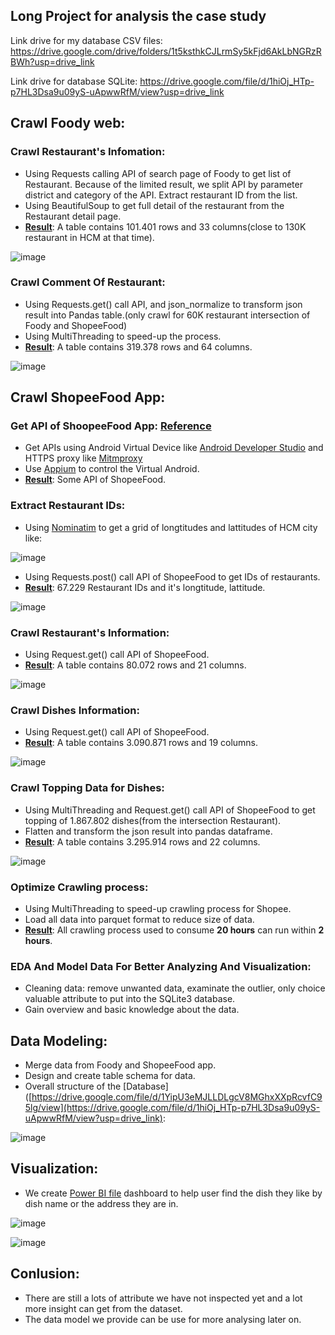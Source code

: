<!-- # Ho Chi Minh Restaurant Analysis -->
## Long Project for analysis the case study

Link drive for my database CSV files: https://drive.google.com/drive/folders/1t5ksthkCJLrmSy5kFjd6AkLbNGRzRBWh?usp=drive_link

Link drive for database SQLite: https://drive.google.com/file/d/1hiOj_HTp-p7HL3Dsa9u09yS-uApwwRfM/view?usp=drive_link

## Crawl Foody web:
### Crawl Restaurant's Infomation: 
- Using Requests calling API of search page of Foody to get list of Restaurant. Because of the limited result, we split API by parameter district and category of the API. Extract restaurant ID from the list.
- Using BeautifulSoup to get full detail of the restaurant from the Restaurant detail page.
- <ins>**Result**</ins>: A table contains 101.401 rows and 33 columns(close to 130K restaurant in HCM at that time).

![image](https://user-images.githubusercontent.com/55779400/220302237-8b923a38-cbe9-48ef-9eaa-23b12661e80a.png)

### Crawl Comment Of Restaurant: 
- Using Requests.get() call API, and json_normalize to transform json result into Pandas table.(only crawl for 60K restaurant intersection of Foody and ShopeeFood)
- Using MultiThreading to speed-up the process.
- <ins>**Result**</ins>: A table contains 319.378 rows and 64 columns.
   
![image](https://user-images.githubusercontent.com/55779400/220302474-eddd8bfc-079b-4321-953f-05fe92676b1e.png)
## Crawl ShopeeFood App:
### Get API of ShoopeeFood App: [Reference](https://www.xbyte.io/how-to-scrape-data-from-mobile-apps.php)
- Get APIs using Android Virtual Device like [Android Developer Studio](https://developer.android.com/studio/) and HTTPS proxy like [Mitmproxy](https://mitmproxy.org/) 
- Use [Appium](https://appium.io/) to control the Virtual Android.
- <ins>**Result**</ins>: Some API of ShopeeFood.

### Extract Restaurant IDs:
- Using [Nominatim](https://nominatim.org/) to get a grid of longtitudes and lattitudes of HCM city like: 

![image](https://user-images.githubusercontent.com/55779400/220310132-475f8532-1925-42fe-8a2e-b707eee2eea3.png)

- Using Requests.post() call API of ShopeeFood to get IDs of restaurants.
- <ins>**Result**</ins>: 67.229 Restaurant IDs and it's longtitude, lattitude.

![image](https://user-images.githubusercontent.com/55779400/220312115-505a12f0-e95f-4ac5-8eef-19657bd9e217.png)

### Crawl Restaurant's Information: 
- Using Request.get() call API of ShopeeFood.
- <ins>**Result**</ins>: A table contains 80.072 rows and 21 columns. 

![image](https://user-images.githubusercontent.com/55779400/220314126-40f3da9d-c976-402f-aeee-1c6b3b1a5b38.png)

### Crawl Dishes Information: 
- Using Request.get() call API of ShopeeFood.
- <ins>**Result**</ins>: A table contains 3.090.871 rows and 19 columns.

![image](https://user-images.githubusercontent.com/55779400/220380522-7de71b22-67ed-410d-a76b-4e0663a1e5b5.png)



### Crawl Topping Data for Dishes: 
- Using MultiThreading and Request.get() call API of ShopeeFood to get topping of 1.867.802 dishes(from the intersection Restaurant).
- Flatten and transform the json result into pandas dataframe.
- <ins>**Result**</ins>: A table contains 3.295.914  rows and 22 columns.

![image](https://user-images.githubusercontent.com/55779400/220430529-00002ad7-d7e5-48c5-b167-12d84556a85d.png)

### Optimize Crawling process: 
- Using MultiThreading to speed-up crawling process for Shopee.
- Load all data into parquet format to reduce size of data.
- <ins>**Result**</ins>: All crawling process used to consume **20 hours** can run within **2 hours**. 

### EDA And Model Data For Better Analyzing And Visualization: 
- Cleaning data: remove unwanted data, examinate the outlier, only choice valuable attribute to put into the SQLite3 database.
- Gain overview and basic knowledge about the data.

## Data Modeling: 
- Merge data from Foody and ShopeeFood app.
- Design and create table schema for data.
- Overall structure of the [Database]([https://drive.google.com/file/d/1YipU3eMJLLDLgcV8MGhxXXpRcvfC95lg/view](https://drive.google.com/file/d/1hiOj_HTp-p7HL3Dsa9u09yS-uApwwRfM/view?usp=drive_link):

![image](https://github.com/TanNguyen0108/Data-Project/assets/109364182/8fca9ba4-809d-4a1a-b8ea-97be9e34ffd9)

## Visualization:
- We create [Power BI file]([https://drive.google.com/file/d/1qWlmexHhkaAQj391D9NMRutz9Boj3MvC/view?usp=share_link](https://drive.google.com/file/d/16v7VM8s0jFJDx2CiCbRWZdygiC5mD5Tz/view?usp=drive_link)) dashboard to help user find the dish they like by dish name or the address they are in.

![image](https://user-images.githubusercontent.com/55779400/220550393-48be7dc2-479f-40b0-85cf-0f487960cad6.png)


![image](https://user-images.githubusercontent.com/55779400/220056980-810b1316-4fa5-4456-a971-312821c33a56.png)

## Conlusion:
- There are still a lots of attribute we have not inspected yet and a lot more insight can get from the dataset.
- The data model we provide can be use for more analysing later on.
